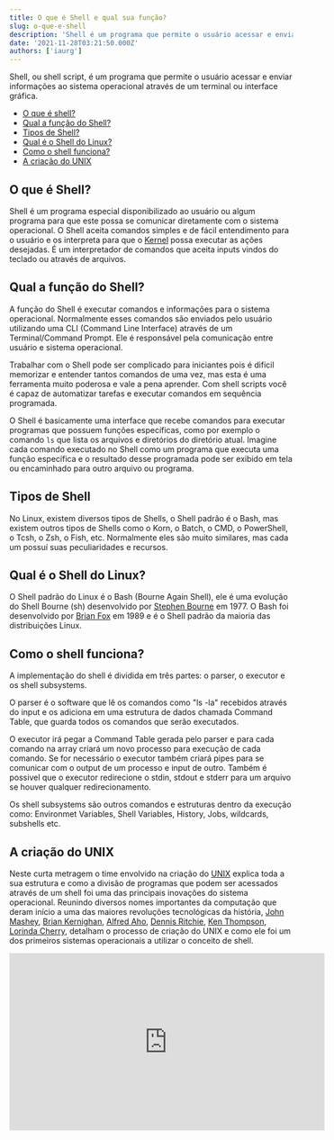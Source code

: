 ```yaml
---
title: O que é Shell e qual sua função?
slug: o-que-e-shell
description: 'Shell é um programa que permite o usuário acessar e enviar informações ao sistema operacional através de um terminal ou interface gráfica.'
date: '2021-11-28T03:21:50.000Z'
authors: ['iaurg']
---
```


Shell, ou shell script, é um programa que permite o usuário acessar e enviar informações ao sistema operacional através de um terminal ou interface gráfica.

- [O que é shell?](#o-que-e-shell)
- [Qual a função do Shell?](#qual-a-funcao-do-shell)
- [Tipos de Shell?](#tipos-de-shell)
- [Qual é o Shell do Linux?](#qual-e-o-shell-do-linux)
- [Como o shell funciona?](#como-o-shell-funciona)
- [A criação do UNIX](#a-criacao-do-unix)

<h2 id="o-que-e-shell">O que é Shell?</h2>

Shell é um programa especial disponibilizado ao usuário ou algum programa para que este possa se comunicar diretamente com o sistema operacional. O Shell aceita comandos simples e de fácil entendimento para o usuário e os interpreta para que o [Kernel](/o-que-e-kernel) possa executar as ações desejadas. É um interpretador de comandos que aceita inputs vindos do teclado ou através de arquivos.

<h2 id="qual-a-funcao-do-shell">Qual a função do Shell?</h2>

A função do Shell é executar comandos e informações para o sistema operacional. Normalmente esses comandos são enviados pelo usuário utilizando uma CLI (Command Line Interface) através de um Terminal/Command Prompt. Ele é responsável pela comunicação entre usuário e sistema operacional.

Trabalhar com o Shell pode ser complicado para iniciantes pois é dificil memorizar e entender tantos comandos de uma vez, mas esta é uma ferramenta muito poderosa e vale a pena aprender. Com shell scripts você é capaz de automatizar tarefas e executar comandos em sequência programada.

O Shell é basicamente uma interface que recebe comandos para executar programas que possuem funções específicas, como por exemplo o comando `ls` que lista os arquivos e diretórios do diretório atual. Imagine cada comando executado no Shell como um programa que executa uma função específica e o resultado desse programada pode ser exibido em tela ou encaminhado para outro arquivo ou programa.

<h2 id="tipos-de-shell">Tipos de Shell</h2>

No Linux, existem diversos tipos de Shells, o Shell padrão é o Bash, mas existem outros tipos de Shells como o Korn, o Batch, o CMD, o PowerShell, o Tcsh, o Zsh, o Fish, etc. Normalmente eles são muito similares, mas cada um possuí suas peculiaridades e recursos.

<h2 id="qual-e-o-shell-do-linux">Qual é o Shell do Linux?</h2>

O Shell padrão do Linux é o Bash (Bourne Again Shell), ele é uma evolução do Shell Bourne (sh) desenvolvido por [Stephen Bourne](https://en.wikipedia.org/wiki/Stephen_R._Bourne) em 1977. O Bash foi desenvolvido por [Brian Fox](<https://en.wikipedia.org/wiki/Brian_Fox_(computer_programmer)>) em 1989 e é o Shell padrão da maioria das distribuições Linux.

<h2 id="como-o-shell-funciona">Como o shell funciona?</h2>

A implementação do shell é dividida em três partes: o parser, o executor e os shell subsystems.

O parser é o software que lê os comandos como "ls -la" recebidos através do input e os adiciona em uma estrutura de dados chamada Command Table, que guarda todos os comandos que serão executados.

O executor irá pegar a Command Table gerada pelo parser e para cada comando na array criará um novo processo para execução de cada comando. Se for necessário o executor também criará pipes para se comunicar com o output de um processo e input de outro. Também é possivel que o executor redirecione o stdin, stdout e stderr para um arquivo se houver qualquer redirecionamento.

Os shell subsystems são outros comandos e estruturas dentro da execução como:
Environmet Variables, Shell Variables, History, Jobs, wildcards, subshells etc.

<h2 id="a-criacao-do-unix">A criação do UNIX</h2>

Neste curta metragem o time envolvido na criação do [UNIX](https://pt.wikipedia.org/wiki/Unix) explica toda a sua estrutura e como a divisão de programas que podem ser acessados através de um shell foi uma das principais inovações do sistema operacional. Reunindo diversos nomes importantes da computação que deram início a uma das maiores revoluções tecnológicas da história, [John Mashey](https://en.wikipedia.org/wiki/John_Mashey), [Brian Kernighan](https://en.wikipedia.org/wiki/Brian_Kernighan), [Alfred Aho](https://pt.wikipedia.org/wiki/Alfred_Aho), [Dennis Ritchie](https://en.wikipedia.org/wiki/Dennis_Ritchie), [Ken Thompson](https://en.wikipedia.org/wiki/Ken_Thompson), [Lorinda Cherry](https://en.wikipedia.org/wiki/Lorinda_Cherry), detalham o processo de criação do UNIX e como ele foi um dos primeiros sistemas operacionais a utilizar o conceito de shell.

<iframe width="560" height="315"
src="https://www.youtube.com/embed/tc4ROCJYbm0"
frameborder="0"
allow="accelerometer; autoplay; encrypted-media; gyroscope; picture-in-picture"
allowfullscreen></iframe>
